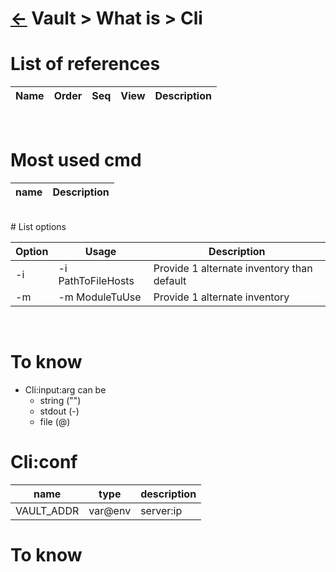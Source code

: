 <head><link rel="stylesheet" href="../../../md.css"/><script src="../../../md.js"></script></head>

[//]: #(Reference)
[Repo_Readme]:     ../list/object_list.md

# [&larr;][Repo_Readme] Vault > What is > Cli
# List of references
|Name|Order|Seq|View|Description|
|-|-|-|-|-|
<br>

# Most used cmd
|name|Description|
|-|-|

<br>
# List options

|Option|Usage|Description|
|-|-|-|
|-i|-i PathToFileHosts|Provide 1 alternate inventory than default|
|-m|-m ModuleTuUse|Provide 1 alternate inventory|
<br>


# To know
- Cli:input:arg can be
  - string ("")
  - stdout (-)
  - file   (@)


# Cli:conf

|name|type|description|
|-|-|-|
|VAULT_ADDR|var@env|server:ip|

# To know